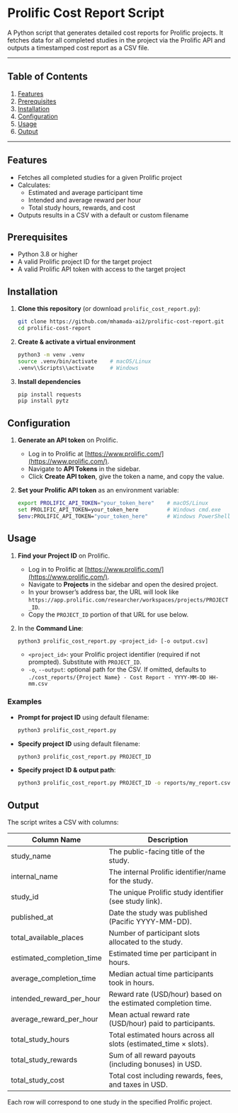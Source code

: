 # Prolific Cost Report Script

A Python script that generates detailed cost reports for Prolific projects. It fetches data for all completed studies in the project via the Prolific API and outputs a timestamped cost report as a CSV file.

---

## Table of Contents

1. [Features](#features)
2. [Prerequisites](#prerequisites)
3. [Installation](#installation)
4. [Configuration](#configuration)
5. [Usage](#usage)
6. [Output](#output)

---

## Features

* Fetches all completed studies for a given Prolific project
* Calculates:
  * Estimated and average participant time
  * Intended and average reward per hour
  * Total study hours, rewards, and cost
* Outputs results in a CSV with a default or custom filename

## Prerequisites

* Python 3.8 or higher
* A valid Prolific project ID for the target project
* A valid Prolific API token with access to the target project

## Installation

1. **Clone this repository** (or download `prolific_cost_report.py`):

   ```bash
   git clone https://github.com/mhamada-ai2/prolific-cost-report.git
   cd prolific-cost-report
   ```
2. **Create & activate a virtual environment**

   ```bash
   python3 -m venv .venv
   source .venv/bin/activate    # macOS/Linux
   .venv\\Scripts\\activate     # Windows
   ```
3. **Install dependencies**

   ```bash
   pip install requests
   pip install pytz
   ```

## Configuration

1. **Generate an API token** on Prolific.
   * Log in to Prolific at [https://www.prolific.com/](https://www.prolific.com/).
   * Navigate to **API Tokens** in the sidebar.
   * Click **Create API token**, give the token a name, and copy the value.
2. **Set your Prolific API token** as an environment variable:

   ```bash
   export PROLIFIC_API_TOKEN="your_token_here"    # macOS/Linux
   set PROLIFIC_API_TOKEN=your_token_here         # Windows cmd.exe
   $env:PROLIFIC_API_TOKEN="your_token_here"      # Windows PowerShell
   ```

## Usage

1. **Find your Project ID** on Prolific.

   * Log in to Prolific at [https://www.prolific.com/](https://www.prolific.com/).
   * Navigate to **Projects** in the sidebar and open the desired project.
   * In your browser’s address bar, the URL will look like `https://app.prolific.com/researcher/workspaces/projects/PROJECT_ID`.
   * Copy the `PROJECT_ID` portion of that URL for use below.

2. In the **Command Line**:

    ```bash
    python3 prolific_cost_report.py <project_id> [-o output.csv]
    ```

    * `<project_id>`: your Prolific project identifier (required if not prompted). Substitute with `PROJECT_ID`.
    * `-o`, `--output`: optional path for the CSV. If omitted, defaults to `./cost_reports/{Project Name} - Cost Report - YYYY-MM-DD HH-mm.csv`

### Examples

* **Prompt for project ID** using default filename:

  ```bash
  python3 prolific_cost_report.py
  ```
* **Specify project ID** using default filename:

  ```bash
  python3 prolific_cost_report.py PROJECT_ID
  ```
* **Specify project ID & output path**:

  ```bash
  python3 prolific_cost_report.py PROJECT_ID -o reports/my_report.csv
  ```

## Output

The script writes a CSV with columns:

| Column Name                 | Description                                                       |
| --------------------------- | ----------------------------------------------------------------- |
| study\_name                 | The public-facing title of the study.                             |
| internal\_name              | The internal Prolific identifier/name for the study.              |
| study\_id                   | The unique Prolific study identifier (see study link).            |
| published\_at               | Date the study was published (Pacific YYYY-MM-DD).                |
| total\_available\_places    | Number of participant slots allocated to the study.               |
| estimated\_completion\_time | Estimated time per participant in hours.                          |
| average\_completion\_time   | Median actual time participants took in hours.                    |
| intended\_reward\_per\_hour | Reward rate (USD/hour) based on the estimated completion time.    |
| average\_reward\_per\_hour  | Mean actual reward rate (USD/hour) paid to participants.          |
| total\_study\_hours         | Total estimated hours across all slots (estimated\_time × slots). |
| total\_study\_rewards       | Sum of all reward payouts (including bonuses) in USD.             |
| total\_study\_cost          | Total cost including rewards, fees, and taxes in USD.             |

Each row will correspond to one study in the specified Prolific project.
